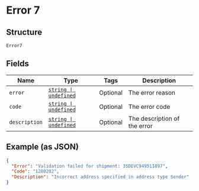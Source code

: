 
# Error 7

## Structure

`Error7`

## Fields

| Name | Type | Tags | Description |
|  --- | --- | --- | --- |
| `error` | [`string \| undefined`](../../doc/models/string-enum.md) | Optional | The error reason |
| `code` | [`string \| undefined`](../../doc/models/string-enum.md) | Optional | The error code |
| `description` | [`string \| undefined`](../../doc/models/string-enum.md) | Optional | The description of the error |

## Example (as JSON)

```json
{
  "Error": "Validation failed for shipment: 3SDEVC949511897",
  "Code": "1280202",
  "Description": "Incorrect address specified in address type Sender"
}
```

